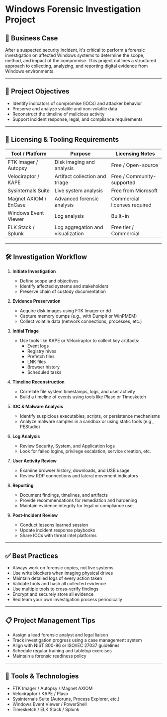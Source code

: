 # Windows Forensic Investigation Project

## 📌 Business Case
After a suspected security incident, it's critical to perform a forensic investigation on affected Windows systems to determine the scope, method, and impact of the compromise. This project outlines a structured approach to collecting, analyzing, and reporting digital evidence from Windows environments.

---

## 🎯 Project Objectives
- Identify indicators of compromise (IOCs) and attacker behavior
- Preserve and analyze volatile and non-volatile data
- Reconstruct the timeline of malicious activity
- Support incident response, legal, and compliance requirements

---

## 🧾 Licensing & Tooling Requirements

| Tool / Platform             | Purpose                                | Licensing Notes                          |
|----------------------------|----------------------------------------|------------------------------------------|
| FTK Imager / Autopsy       | Disk imaging and analysis              | Free / Open-source                       |
| Velociraptor / KAPE        | Artifact collection and triage         | Free / Community-supported               |
| Sysinternals Suite         | Live system analysis                   | Free from Microsoft                      |
| Magnet AXIOM / EnCase      | Advanced forensic analysis             | Commercial licenses required             |
| Windows Event Viewer       | Log analysis                           | Built-in                                 |
| ELK Stack / Splunk         | Log aggregation and visualization      | Free tier / Commercial                   |

---

## 🛠️ Investigation Workflow

1. **Initiate Investigation**
   - Define scope and objectives
   - Identify affected systems and stakeholders
   - Preserve chain of custody documentation

2. **Evidence Preservation**
   - Acquire disk images using FTK Imager or dd
   - Capture memory dumps (e.g., with DumpIt or WinPMEM)
   - Collect volatile data (network connections, processes, etc.)

3. **Initial Triage**
   - Use tools like KAPE or Velociraptor to collect key artifacts:
     - Event logs
     - Registry hives
     - Prefetch files
     - LNK files
     - Browser history
     - Scheduled tasks

4. **Timeline Reconstruction**
   - Correlate file system timestamps, logs, and user activity
   - Build a timeline of events using tools like Plaso or Timesketch

5. **IOC & Malware Analysis**
   - Identify suspicious executables, scripts, or persistence mechanisms
   - Analyze malware samples in a sandbox or using static tools (e.g., PEStudio)

6. **Log Analysis**
   - Review Security, System, and Application logs
   - Look for failed logins, privilege escalation, service creation, etc.

7. **User Activity Review**
   - Examine browser history, downloads, and USB usage
   - Review RDP connections and lateral movement indicators

8. **Reporting**
   - Document findings, timelines, and artifacts
   - Provide recommendations for remediation and hardening
   - Maintain evidence integrity for legal or compliance use

9. **Post-Incident Review**
   - Conduct lessons learned session
   - Update incident response playbooks
   - Share IOCs with threat intel platforms

---

## ✅ Best Practices

- Always work on forensic copies, not live systems
- Use write blockers when imaging physical drives
- Maintain detailed logs of every action taken
- Validate tools and hash all collected evidence
- Use multiple tools to cross-verify findings
- Encrypt and securely store all evidence
- Red team your own investigation process periodically

---

## 📋 Project Management Tips

- Assign a lead forensic analyst and legal liaison
- Track investigation progress using a case management system
- Align with NIST 800-86 or ISO/IEC 27037 guidelines
- Schedule regular training and tabletop exercises
- Maintain a forensic readiness policy

---

## 📎 Tools & Technologies

- FTK Imager / Autopsy / Magnet AXIOM
- Velociraptor / KAPE / Plaso
- Sysinternals Suite (Autoruns, Process Explorer, etc.)
- Windows Event Viewer / PowerShell
- Timesketch / ELK Stack / Splunk
